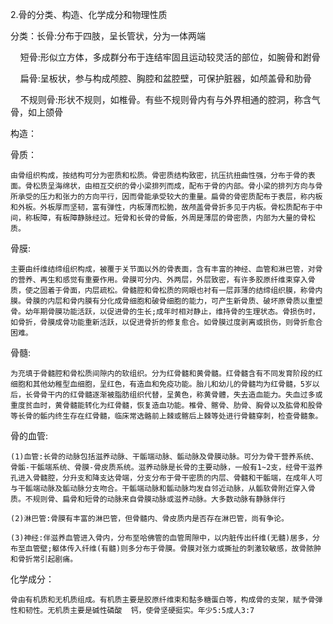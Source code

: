 2.骨的分类、构造、化学成分和物理性质

分类：长骨:分布于四肢，呈长管状，分为一体两端

    短骨:形似立方体，多成群分布于连结牢固且运动较灵活的部位，如腕骨和跗骨

    扁骨:呈板状，参与构成颅腔、胸腔和盆腔壁，可保护脏器，如颅盖骨和肋骨

    不规则骨:形状不规则，如椎骨。有些不规则骨内有与外界相通的腔洞，称含气骨，如上颌骨

构造：

  骨质：

	由骨组织构成，按结构可分为密质和松质。骨密质结构致密，抗压抗扭曲性强，分布于骨的表面。骨松质呈海绵状，由相互交织的骨小梁排列而成，配布于骨的内部。骨小梁的排列方向与骨所承受的压力和张力的方向平行，因而骨能承受较大的重量。扁骨的骨密质配布于表层，称内板和外板。外板厚而坚韧，富有弹性，内板薄而松脆，故颅盖骨骨折多见于内板。骨松质配布于中间，称板障，有板障静脉经过。短骨和长骨的骨飯，外周是薄层的骨密质，内部为大量的骨松质。

  骨膜:

	主要由纤维结缔组织构成，被覆于关节面以外的骨表面，含有丰富的神经、血管和淋巴管，对骨的营养、再生和感觉有重要作用。骨膜可分内、外两层，外层致密，有许多胶原纤维束穿入骨质，使之固着于骨面，内层疏松。骨髓腔和骨松质的网眼也衬有一层菲薄的结缔组织膜，称骨内膜。骨膜的内层和骨内膜有分化成骨细胞和破骨细胞的能力，可产生新骨质、破坏原骨质以重塑骨。幼年期骨膜功能活跃，以促进骨的生长;成年时相对静止，维持骨的生理状态。骨损伤时，如骨折，骨膜成骨功能重新活跃，以促进骨折的修复愈合。如骨膜过度剥离或损伤，则骨折愈合困难。

 骨髓:

	为充填于骨髓腔和骨松质间隙内的软组织。分为红骨髓和黄骨髓。红骨髓含有不同发育阶段的红细胞和其他幼稚型血细胞，呈红色，有造血和免疫功能。胎儿和幼儿的骨髓均为红骨髓，5岁以后，长骨骨干内的红骨髓逐渐被脂肪组织代替，呈黄色，称黄骨體，失去造血能力。失血过多或重度贫血时，黄骨髓能转化为红骨髓，恢复造血功能。椎骨、髂骨、肋骨、胸骨以及肱骨和股骨等长骨的骺内终生存在红骨髓，临床常选骼前上棘或髂后上棘等处进行骨髓穿刺，检查骨髓象。

  骨的血管:

	(1)血管:长骨的动脉包括滋养动脉、干骺端动脉、骺动脉及骨膜动脉。可分为骨干营养系统、骨骺-干骺端系统、骨膜-骨皮质系统。滋养动脉是长骨的主要动脉，一般有1~2支，经骨干滋养孔进入骨髓腔，分升支和降支达骨端，分支分布于骨干密质的内层、骨髓和干骺端，在成年人可与干骺端动脉及骺动脉分支吻合。干骺端动脉和骺动脉均发自邻近动脉，从骺软骨附近穿入骨质。不规则骨、扁骨和短骨的动脉来自骨膜动脉或滋养动脉。大多数动脉有静脉伴行

	(2)淋巴管:骨膜有丰富的淋巴管，但骨髓内、骨皮质内是否存在淋巴管，尚有争论。
	
	(3)神经:伴滋养血管进入骨内，分布至哈佛管的血管周隙中，以内脏传出纤维(无髓)居多，分布至血管壁;躯体传入纤维(有髓)则多分布于骨膜。骨膜对张力或撕扯的刺激较敏感，故骨脓肿和骨折常引起剧痛。

化学成分：

	骨由有机质和无机质组成。有机质主要是胶原纤维束和黏多糖蛋白等，构成骨的支架，赋予骨弹性和韧性。无机质主要是碱性磷酸  钙，使骨坚硬挺实。年少5:5成人3:7